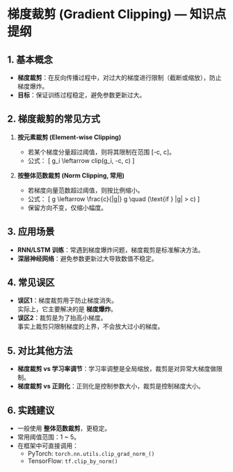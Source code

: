 # 梯度裁剪 (Gradient Clipping) — 知识点提纲

## 1. 基本概念
- **梯度裁剪**：在反向传播过程中，对过大的梯度进行限制（截断或缩放），防止梯度爆炸。
- **目标**：保证训练过程稳定，避免参数更新过大。

## 2. 梯度裁剪的常见方式
1. **按元素裁剪 (Element-wise Clipping)**  
   - 若某个梯度分量超过阈值，则将其限制在范围 [-c, c]。
   - 公式：
     \[ g_i \leftarrow clip(g_i, -c, c) \]

2. **按整体范数裁剪 (Norm Clipping, 常用)**  
   - 若梯度向量范数超过阈值，则按比例缩小。
   - 公式：
     \[ g \leftarrow \frac{c}{\|g\|} g \quad (\text{if } \|g\| > c) \]
   - 保留方向不变，仅缩小幅度。

## 3. 应用场景
- **RNN/LSTM 训练**：常遇到梯度爆炸问题，梯度裁剪是标准解决方法。
- **深层神经网络**：避免参数更新过大导致数值不稳定。

## 4. 常见误区
- **误区1**：梯度裁剪用于防止梯度消失。  
  实际上，它主要解决的是 **梯度爆炸**。
- **误区2**：裁剪是为了抬高小梯度。  
  事实上裁剪只限制梯度的上界，不会放大过小的梯度。

## 5. 对比其他方法
- **梯度裁剪 vs 学习率调节**：学习率调整是全局缩放，裁剪是对异常大梯度做限制。
- **梯度裁剪 vs 正则化**：正则化是控制参数大小，裁剪是控制梯度大小。

## 6. 实践建议
- 一般使用 **整体范数裁剪**，更稳定。  
- 常用阈值范围：1 ~ 5。  
- 在框架中可直接调用：
  - PyTorch: `torch.nn.utils.clip_grad_norm_()`  
  - TensorFlow: `tf.clip_by_norm()`  

